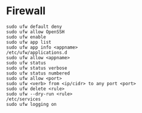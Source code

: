 # Firewall

    sudo ufw default deny
    sudo ufw allow OpenSSH
    sudo ufw enable
    sudo ufw app list
    sudo ufw app info <appname>
    /etc/ufw/applications.d
    sudo ufw allow <appname>
    sudo ufw status
    sudo ufw status verbose
    sudo ufw status numbered
    sudo ufw allow <port>
    sudo ufw <verb> from <ip/cidr> to any port <port>
    sudo ufw delete <rule>
    sudo ufw --dry-run <rule>
    /etc/services
    sudo ufw logging on
